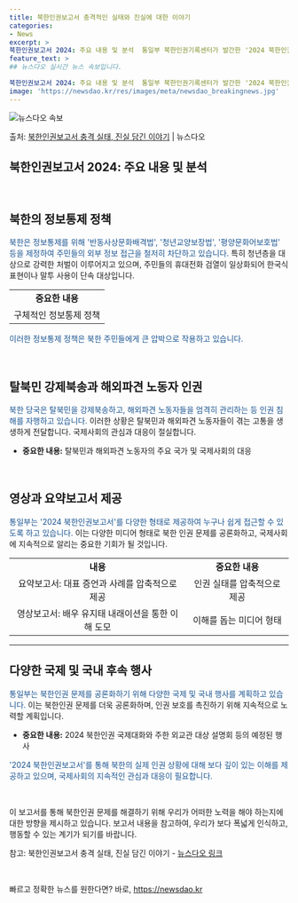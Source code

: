 ```yaml
---
title: 북한인권보고서 충격적인 실태와 진실에 대한 이야기
categories:
- News
excerpt: >
북한인권보고서 2024: 주요 내용 및 분석  통일부 북한인권기록센터가 발간한 '2024 북한인권보고서'는 …
feature_text: >
## 뉴스다오 실시간 뉴스 속보입니다.

북한인권보고서 2024: 주요 내용 및 분석  통일부 북한인권기록센터가 발간한 '2024 북한인권보고서'는 …
image: 'https://newsdao.kr/res/images/meta/newsdao_breakingnews.jpg'
---
```


![뉴스다오 속보](https://newsdao.kr/res/images/meta/newsdao_breakingnews.jpg)

<p>출처: <a href="https://newsdao.kr/4483" rel="dofollow">북한인권보고서 충격 실태, 진실 담긴 이야기</a> | 뉴스다오</p>

<h2>북한인권보고서 2024: 주요 내용 및 분석</h2>

<p data-ke-size="size16">&nbsp;</p>

<h2 data-ke-size="size26">북한의 정보통제 정책</h2>

<p><span style="color: #1a5490;">북한은 정보통제를 위해 '반동사상문화배격법', '청년교양보장법', '평양문화어보호법' 등을 제정하여 주민들의 외부 정보 접근을 철저히 차단하고 있습니다.</span> 특히 청년층을 대상으로 강력한 처벌이 이루어지고 있으며, 주민들의 휴대전화 검열이 일상화되어 한국식 표현이나 말투 사용이 단속 대상입니다.</p>

<table>
<tbody>
<tr>
<td style="text-align: center; height: 17px;"><b>중요한 내용</b></td>
</tr>
<tr>
<td style="text-align: center; height: 17px;">구체적인 정보통제 정책</td>
</tr>
</tbody>
</table>

<p><span style="color: #1a5490;">이러한 정보통제 정책은 북한 주민들에게 큰 압박으로 작용하고 있습니다.</span></p>

<p data-ke-size="size16">&nbsp;</p>

<h2>탈북민 강제북송과 해외파견 노동자 인권</h2>

<p><span style="color: #1a5490;">북한 당국은 탈북민을 강제북송하고, 해외파견 노동자들을 엄격히 관리하는 등 인권 침해를 자행하고 있습니다.</span> 이러한 상황은 탈북민과 해외파견 노동자들이 겪는 고통을 생생하게 전달합니다. 국제사회의 관심과 대응이 절실합니다.</p>

<ul>
<li><b>중요한 내용:</b> 탈북민과 해외파견 노동자의 주요 국가 및 국제사회의 대응</li>
</ul>

<p data-ke-size="size16">&nbsp;</p>

<h2>영상과 요약보고서 제공</h2>

<p><span style="color: #1a5490;">통일부는 '2024 북한인권보고서'를 다양한 형태로 제공하여 누구나 쉽게 접근할 수 있도록 하고 있습니다.</span> 이는 다양한 미디어 형태로 북한 인권 문제를 공론화하고, 국제사회에 지속적으로 알리는 중요한 기회가 될 것입니다.</p>

<table>
<tbody>
<tr>
<td style="text-align: center; height: 17px;"><b>내용</b></td>
<td style="text-align: center; height: 17px;"><b>중요한 내용</b></td>
</tr>
<tr>
<td style="text-align: center; height: 17px;">요약보고서: 대표 증언과 사례를 압축적으로 제공</td>
<td style="text-align: center; height: 17px;">인권 실태를 압축적으로 제공</td>
</tr>
<tr>
<td style="text-align: center; height: 17px;">영상보고서: 배우 유지태 내래이션을 통한 이해 도모</td>
<td style="text-align: center; height: 17px;">이해를 돕는 미디어 형태</td>
</tr>
</tbody>
</table>

<hr>

<h2>다양한 국제 및 국내 후속 행사</h2>

<p><span style="color: #1a5490;">통일부는 북한인권 문제를 공론화하기 위해 다양한 국제 및 국내 행사를 계획하고 있습니다.</span> 이는 북한인권 문제를 더욱 공론화하며, 인권 보호를 촉진하기 위해 지속적으로 노력할 계획입니다.</p>

<ul>
<li><b>중요한 내용:</b> 2024 북한인권 국제대화와 주한 외교관 대상 설명회 등의 예정된 행사</li>
</ul>

<p><span style="color: #1a5490;">'2024 북한인권보고서'를 통해 북한의 실제 인권 상황에 대해 보다 깊이 있는 이해를 제공하고 있으며, 국제사회의 지속적인 관심과 대응이 필요합니다.</span>

<p data-ke-size="size16">&nbsp;</p>

<p>이 보고서를 통해 북한인권 문제를 해결하기 위해 우리가 어떠한 노력을 해야 하는지에 대한 방향을 제시하고 있습니다. 보고서 내용을 참고하여, 우리가 보다 폭넓게 인식하고, 행동할 수 있는 계기가 되기를 바랍니다.</p>

<p>참고: 북한인권보고서 충격 실태, 진실 담긴 이야기 - <a href="https://newsdao.kr/4483">뉴스다오 링크</a></p>

<p data-ke-size="size16">&nbsp;</p> 

빠르고 정확한 뉴스를 원한다면? 바로, <a href="https://newsdao.kr" rel="dofollow">https://newsdao.kr</a>


    
